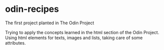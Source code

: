 # odin-recipes
The first project planted in The Odin Project 

Trying to apply the concepts learned in the html section of the Odin Project.
Using html elements for texts, images and lists, taking care of some attributes. 
